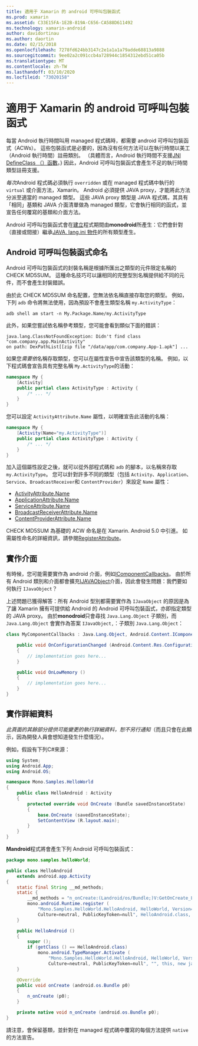 ```yaml
---
title: 適用于 Xamarin 的 android 可呼叫包裝函式
ms.prod: xamarin
ms.assetid: C33E15FA-1E2B-819A-C656-CA588D611492
ms.technology: xamarin-android
author: davidortinau
ms.author: daortin
ms.date: 02/15/2018
ms.openlocfilehash: 7278fd624bb3147c2e1a1a1a79adde68813a9888
ms.sourcegitcommit: 9ee02a2c091ccb4a728944c1854312ebd51ca05b
ms.translationtype: MT
ms.contentlocale: zh-TW
ms.lasthandoff: 03/10/2020
ms.locfileid: "73020158"
---
```

# <a name="android-callable-wrappers-for-xamarinandroid"></a>適用于 Xamarin 的 android 可呼叫包裝函式

每當 Android 執行時間叫用 managed 程式碼時，都需要 android 可呼叫包裝函式（ACWs）。 這些包裝函式是必要的，因為沒有任何方法可以在執行時間以美工（Android 執行時間）註冊類別。 （具體而言，Android 執行時間不支援[JNI DefineClass （）函數](https://docs.oracle.com/javase/1.5.0/docs/guide/jni/spec/functions.html#wp15986)。} 因此，Android 可呼叫包裝函式會產生不足的執行時間類型註冊支援。 

*每次*Android 程式碼必須執行 `overridden` 或在 managed 程式碼中執行的 `virtual` 或介面方法，Xamarin。 Android 必須提供 JAVA proxy，才能將此方法分派至適當的 managed 類型。 這些 JAVA proxy 類型是 JAVA 程式碼，其具有「相同」基類和 JAVA 介面清單做為 managed 類型，它會執行相同的函式，並宣告任何覆寫的基類和介面方法。 

Android 可呼叫包裝函式會在[建立](~/android/deploy-test/building-apps/build-process.md)程式期間由**monodroid**所產生：它們會針對（直接或間接）繼承[JAVA. lang.ini 物件](xref:Java.Lang.Object)的所有類型產生。 

## <a name="android-callable-wrapper-naming"></a>Android 可呼叫包裝函式命名

Android 可呼叫包裝函式的封裝名稱是根據所匯出之類型的元件限定名稱的 CHECK MD5SUM。 這種命名技巧可以讓相同的完整型別名稱提供給不同的元件，而不會產生封裝錯誤。 

由於此 CHECK MD5SUM 命名配置，您無法依名稱直接存取您的類型。 例如，下列 `adb` 命令將無法使用，因為預設不會產生類型名稱 `my.ActivityType`： 

```shell
adb shell am start -n My.Package.Name/my.ActivityType
```

此外，如果您嘗試依名稱參考類型，您可能會看到類似下面的錯誤：

```shell
java.lang.ClassNotFoundException: Didn't find class "com.company.app.MainActivity"
on path: DexPathList[[zip file "/data/app/com.company.App-1.apk"] ...
```

如果您*需要依*名稱存取類型，您可以在屬性宣告中宣告該類型的名稱。 例如，以下程式碼會宣告具有完整名稱 `My.ActivityType`的活動：

```csharp
namespace My {
    [Activity]
    public partial class ActivityType : Activity {
        /* ... */
    }
}
```

您可以設定 `ActivityAttribute.Name` 屬性，以明確宣告此活動的名稱： 

```csharp
namespace My {
    [Activity(Name="my.ActivityType")]
    public partial class ActivityType : Activity {
        /* ... */
    }
}
```

加入這個屬性設定之後，就可以從外部程式碼和 `adb` 的腳本，以名稱來存取 `my.ActivityType`。 您可以針對許多不同的類型（包括 `Activity`、`Application`、`Service`、`BroadcastReceiver`和 `ContentProvider`）來設定 `Name` 屬性： 

- [ActivityAttribute.Name](xref:Android.App.ActivityAttribute.Name)
- [ApplicationAttribute.Name](xref:Android.App.ApplicationAttribute.Name)
- [ServiceAttribute.Name](xref:Android.App.ServiceAttribute.Name)
- [BroadcastReceiverAttribute.Name](xref:Android.Content.BroadcastReceiverAttribute.Name)
- [ContentProviderAttribute.Name](xref:Android.Content.ContentProviderAttribute.Name)

CHECK MD5SUM 為基礎的 ACW 命名是在 Xamarin. Android 5.0 中引進。 如需屬性命名的詳細資訊，請參閱[RegisterAttribute](xref:Android.Runtime.RegisterAttribute)。 

## <a name="implementing-interfaces"></a>實作介面

有時候，您可能需要實作為 android 介面，例如[IComponentCallbacks](xref:Android.Content.IComponentCallbacks)。 由於所有 Android 類別和介面都會擴充[IJAVAObject](xref:Android.Runtime.IJavaObject)介面，因此會發生問題：我們要如何執行 `IJavaObject`？ 

上述問題已獲得解答：所有 Android 型別都需要實作為 `IJavaObject` 的原因是為了讓 Xamarin 擁有可提供給 Android 的 Android 可呼叫包裝函式，亦即指定類型的 JAVA proxy。 由於**monodroid**只會尋找 `Java.Lang.Object` 子類別，而 `Java.Lang.Object` 會實作為答案 `IJavaObject,`：子類別 `Java.Lang.Object`： 

```csharp
class MyComponentCallbacks : Java.Lang.Object, Android.Content.IComponentCallbacks {

    public void OnConfigurationChanged (Android.Content.Res.Configuration newConfig)
    {
        // implementation goes here...
    } 

    public void OnLowMemory ()
    {
        // implementation goes here...
    }
}
```

## <a name="implementation-details"></a>實作詳細資料

*此頁面的其餘部分提供可能變更的執行詳細資料，恕不另行通知*（而且只會在此顯示，因為開發人員會想知道發生什麼情況）。 

例如，假設有下列C#來源：

```csharp
using System;
using Android.App;
using Android.OS;

namespace Mono.Samples.HelloWorld
{
    public class HelloAndroid : Activity
    {
        protected override void OnCreate (Bundle savedInstanceState)
        {
            base.OnCreate (savedInstanceState);
            SetContentView (R.layout.main);
        }
    }
}
```

**Mandroid**程式將會產生下列 Android 可呼叫包裝函式： 

```java
package mono.samples.helloWorld;

public class HelloAndroid
    extends android.app.Activity
{
    static final String __md_methods;
    static {
        __md_methods = "n_onCreate:(Landroid/os/Bundle;)V:GetOnCreate_Landroid_os_Bundle_Handler\n" + "";
        mono.android.Runtime.register (
            "Mono.Samples.HelloWorld.HelloAndroid, HelloWorld, Version=1.0.0.0, 
            Culture=neutral, PublicKeyToken=null", HelloAndroid.class, __md_methods);
    }

    public HelloAndroid ()
    {
        super ();
        if (getClass () == HelloAndroid.class)
            mono.android.TypeManager.Activate (
                "Mono.Samples.HelloWorld.HelloAndroid, HelloWorld, Version=1.0.0.0, 
                Culture=neutral, PublicKeyToken=null", "", this, new java.lang.Object[] {  });
    }

    @Override
    public void onCreate (android.os.Bundle p0)
    {
        n_onCreate (p0);
    }

    private native void n_onCreate (android.os.Bundle p0);
}
```

請注意，會保留基類，並針對在 managed 程式碼中覆寫的每個方法提供 `native` 的方法宣告。 
